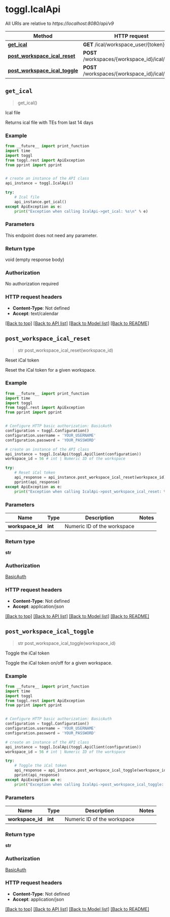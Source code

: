 # toggl.IcalApi

All URIs are relative to *https://localhost:8080/api/v9*

Method | HTTP request | Description
------------- | ------------- | -------------
[**get_ical**](IcalApi.md#get_ical) | **GET** /ical/workspace_user/{token} | Ical file
[**post_workspace_ical_reset**](IcalApi.md#post_workspace_ical_reset) | **POST** /workspaces/{workspace_id}/ical/reset | Reset iCal token
[**post_workspace_ical_toggle**](IcalApi.md#post_workspace_ical_toggle) | **POST** /workspaces/{workspace_id}/ical/toggle | Toggle the iCal token


## `get_ical`
> get_ical()

Ical file

Returns ical file with TEs from last 14 days

### Example

```python
from __future__ import print_function
import time
import toggl
from toggl.rest import ApiException
from pprint import pprint


# create an instance of the API class
api_instance = toggl.IcalApi()

try:
    # Ical file
    api_instance.get_ical()
except ApiException as e:
    print("Exception when calling IcalApi->get_ical: %s\n" % e)
```

### Parameters

This endpoint does not need any parameter.

### Return type

void (empty response body)

### Authorization

No authorization required

### HTTP request headers

 - **Content-Type**: Not defined
 - **Accept**: text/calendar

[[Back to top]](#) [[Back to API list]](../README.md#documentation-for-api-endpoints) [[Back to Model list]](../README.md#documentation-for-models) [[Back to README]](../README.md)

## `post_workspace_ical_reset`
> str post_workspace_ical_reset(workspace_id)

Reset iCal token

Reset the iCal token for a given workspace.

### Example

```python
from __future__ import print_function
import time
import toggl
from toggl.rest import ApiException
from pprint import pprint


# Configure HTTP basic authorization: BasicAuth
configuration = toggl.Configuration()
configuration.username = 'YOUR_USERNAME'
configuration.password = 'YOUR_PASSWORD'

# create an instance of the API class
api_instance = toggl.IcalApi(toggl.ApiClient(configuration))
workspace_id = 56 # int | Numeric ID of the workspace

try:
    # Reset iCal token
    api_response = api_instance.post_workspace_ical_reset(workspace_id)
    pprint(api_response)
except ApiException as e:
    print("Exception when calling IcalApi->post_workspace_ical_reset: %s\n" % e)
```

### Parameters


Name | Type | Description  | Notes
------------- | ------------- | ------------- | -------------
 **workspace_id** | **int**| Numeric ID of the workspace | 

### Return type

**str**

### Authorization

[BasicAuth](../README.md#BasicAuth)

### HTTP request headers

 - **Content-Type**: Not defined
 - **Accept**: application/json

[[Back to top]](#) [[Back to API list]](../README.md#documentation-for-api-endpoints) [[Back to Model list]](../README.md#documentation-for-models) [[Back to README]](../README.md)

## `post_workspace_ical_toggle`
> str post_workspace_ical_toggle(workspace_id)

Toggle the iCal token

Toggle the iCal token on/off for a given workspace.

### Example

```python
from __future__ import print_function
import time
import toggl
from toggl.rest import ApiException
from pprint import pprint


# Configure HTTP basic authorization: BasicAuth
configuration = toggl.Configuration()
configuration.username = 'YOUR_USERNAME'
configuration.password = 'YOUR_PASSWORD'

# create an instance of the API class
api_instance = toggl.IcalApi(toggl.ApiClient(configuration))
workspace_id = 56 # int | Numeric ID of the workspace

try:
    # Toggle the iCal token
    api_response = api_instance.post_workspace_ical_toggle(workspace_id)
    pprint(api_response)
except ApiException as e:
    print("Exception when calling IcalApi->post_workspace_ical_toggle: %s\n" % e)
```

### Parameters


Name | Type | Description  | Notes
------------- | ------------- | ------------- | -------------
 **workspace_id** | **int**| Numeric ID of the workspace | 

### Return type

**str**

### Authorization

[BasicAuth](../README.md#BasicAuth)

### HTTP request headers

 - **Content-Type**: Not defined
 - **Accept**: application/json

[[Back to top]](#) [[Back to API list]](../README.md#documentation-for-api-endpoints) [[Back to Model list]](../README.md#documentation-for-models) [[Back to README]](../README.md)

